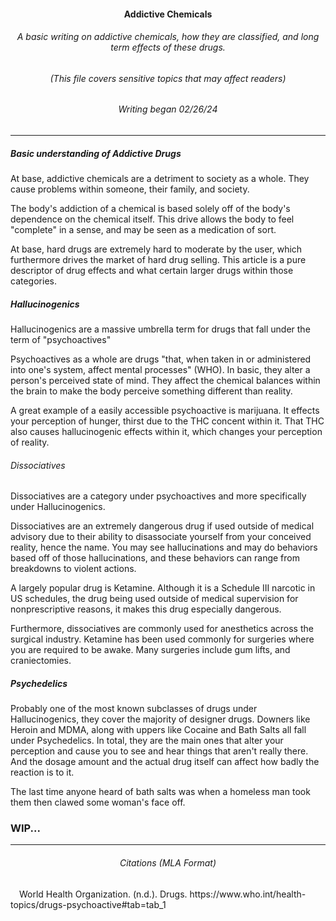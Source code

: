 <h4 align="center"> Addictive Chemicals</h4>
<h6 align="center"> A basic writing on addictive chemicals, how they are classified, and long term effects of these drugs.
<h6 align="center"> (This file covers sensitive topics that may affect readers)
<h6 align="center"> Writing began 02/26/24</h6>

---

<h5> Basic understanding of Addictive Drugs</h5>
<p>At base, addictive chemicals are a detriment to society as a whole. They cause problems within someone, their family, and society.<p>
<p> The body's addiction of a chemical is based solely off of the body's dependence on the chemical itself. This drive allows the body to feel "complete" in a sense, and may be seen as a medication of sort.<p>
<p> At base, hard drugs are extremely hard to moderate by the user, which furthermore drives the market of hard drug selling. This article is a pure descriptor of drug effects and what certain larger drugs within those categories.</p>

<h5> Hallucinogenics</h5>
<p>Hallucinogenics are a massive umbrella term for drugs that fall under the term of "psychoactives"<p>
<p>Psychoactives as a whole are drugs "that, when taken in or administered into one's system, affect mental processes" (WHO). In basic, they alter a person's perceived state of mind. They affect the chemical balances within the brain to make the body perceive something different than reality.</p>
<p>A great example of a easily accessible psychoactive is marijuana. It effects your perception of hunger, thirst due to the THC concent within it. That THC also causes hallucinogenic effects within it, which changes your perception of reality.</p>

<h6>Dissociatives</h6>
<p>Dissociatives are a category under psychoactives and more specifically under Hallucinogenics.</p>
<p>Dissociatives are an extremely dangerous drug if used outside of medical advisory due to their ability to disassociate yourself from your conceived reality, hence the name. You may see hallucinations and may do behaviors based off of those hallucinations, and these behaviors can range from breakdowns to violent actions.</p>
<p>A largely popular drug is Ketamine. Although it is a Schedule III narcotic in US schedules, the drug being used outside of medical supervision for nonprescriptive reasons, it makes this drug especially dangerous.</p>
<p>Furthermore, dissociatives are commonly used for anesthetics across the surgical industry. Ketamine has been used commonly for surgeries where you are required to be awake. Many surgeries include gum lifts, and craniectomies.</p>

<h5>Psychedelics</h5>
<p>Probably one of the most known subclasses of drugs under Hallucinogenics, they cover the majority of designer drugs. Downers like Heroin and MDMA, along with uppers like Cocaine and Bath Salts all fall under Psychedelics. In total, they are the main ones that alter your perception and cause you to see and hear things that aren't really there. And the dosage amount and the actual drug itself can affect how badly the reaction is to it.</p>
<p>The last time anyone heard of bath salts was when a homeless man took them then clawed some woman's face off.



<h3> WIP...</h3>

---

<h6 align="center"> Citations (MLA Format)</h6>

<p>&emsp;World Health Organization. (n.d.). Drugs. https://www.who.int/health-topics/drugs-psychoactive#tab=tab_1</p>
 
